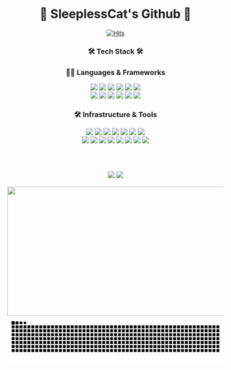 <div align="center">

# 🌱 SleeplessCat's Github 🌱



[![Hits](https://hits.seeyoufarm.com/api/count/incr/badge.svg?url=https%3A%2F%2Fgithub.com%2FJeongseokjin&count_bg=%234CAF50&title_bg=%232E7D32&icon=&icon_color=%23E7E7E7&title=Nighttime%20Friends&edge_flat=true)](https://hits.seeyoufarm.com)

<h3 align="center">🛠 Tech Stack 🛠</h3>

### 👨‍💻 Languages & Frameworks
<div align="center">
<!-- Languages -->
<img src="https://img.shields.io/badge/Java-007396?style=for-the-badge&logo=Java&logoColor=white"/>
<img src="https://img.shields.io/badge/Python-3776AB?style=for-the-badge&logo=Python&logoColor=white"/>
<img src="https://img.shields.io/badge/JavaScript-F7DF1E?style=for-the-badge&logo=JavaScript&logoColor=black"/>
<img src="https://img.shields.io/badge/TypeScript-3178C6?style=for-the-badge&logo=TypeScript&logoColor=white"/>
<img src="https://img.shields.io/badge/HTML5-E34F26?style=for-the-badge&logo=HTML5&logoColor=white"/>
<img src="https://img.shields.io/badge/CSS3-1572B6?style=for-the-badge&logo=CSS3&logoColor=white"/>
<br>
<!-- Frameworks -->
<img src="https://img.shields.io/badge/Spring-6DB33F?style=for-the-badge&logo=Spring&logoColor=white"/>
<img src="https://img.shields.io/badge/Spring%20Boot-6DB33F?style=for-the-badge&logo=Spring%20Boot&logoColor=white"/>
<img src="https://img.shields.io/badge/Spring%20Security-6DB33F?style=for-the-badge&logo=Spring%20Security&logoColor=white"/>
<img src="https://img.shields.io/badge/Django-092E20?style=for-the-badge&logo=Django&logoColor=white"/>
<img src="https://img.shields.io/badge/Next.js-000000?style=for-the-badge&logo=Next.js&logoColor=white"/>
<img src="https://img.shields.io/badge/React-61DAFB?style=for-the-badge&logo=React&logoColor=black"/>
</div>

### 🛠 Infrastructure & Tools
<div align="center">
<!-- Infrastructure -->
<img src="https://img.shields.io/badge/Linux-FCC624?style=for-the-badge&logo=Linux&logoColor=black"/>
<img src="https://img.shields.io/badge/AWS-232F3E?style=for-the-badge&logo=Amazon%20AWS&logoColor=white"/>
<img src="https://img.shields.io/badge/Docker-2496ED?style=for-the-badge&logo=Docker&logoColor=white"/>
<img src="https://img.shields.io/badge/MySQL-4479A1?style=for-the-badge&logo=MySQL&logoColor=white"/>
<img src="https://img.shields.io/badge/GitHub%20Actions-2088FF?style=for-the-badge&logo=GitHub%20Actions&logoColor=white"/>
<img src="https://img.shields.io/badge/Prometheus-E6522C?style=for-the-badge&logo=Prometheus&logoColor=white"/>
<img src="https://img.shields.io/badge/Grafana-F46800?style=for-the-badge&logo=Grafana&logoColor=white"/>
<br>
<!-- Tools -->
<img src="https://img.shields.io/badge/Git-F05032?style=for-the-badge&logo=Git&logoColor=white"/>
<img src="https://img.shields.io/badge/GitHub-181717?style=for-the-badge&logo=GitHub&logoColor=white"/>
<img src="https://img.shields.io/badge/VSCode-007ACC?style=for-the-badge&logo=Visual%20Studio%20Code&logoColor=white"/>
<img src="https://img.shields.io/badge/IntelliJ-000000?style=for-the-badge&logo=IntelliJ%20IDEA&logoColor=white"/>
<img src="https://img.shields.io/badge/Eclipse-2C2255?style=for-the-badge&logo=Eclipse%20IDE&logoColor=white"/>
<img src="https://img.shields.io/badge/PyCharm-000000?style=for-the-badge&logo=PyCharm&logoColor=white"/>
<img src="https://img.shields.io/badge/Slack-4A154B?style=for-the-badge&logo=Slack&logoColor=white"/>
<img src="https://img.shields.io/badge/Notion-000000?style=for-the-badge&logo=Notion&logoColor=white"/>
</div>

<br><br>

<div align="center">
<img src="https://github-readme-stats.vercel.app/api?username=Jeongseokjin&show_icons=true&hide_border=true&bg_color=E8F5E9&title_color=2E7D32&icon_color=4CAF50&text_color=1B5E20" width="400"/>
<img src="https://github-readme-stats.vercel.app/api/top-langs/?username=Jeongseokjin&layout=compact&hide_border=true&bg_color=E8F5E9&title_color=2E7D32&text_color=1B5E20" width="300"/>
</div>
<br>



<a href="https://www.gitanimals.org/en_US?utm_medium=image&utm_source=Jeongseokjin&utm_content=farm">
<img
  src="https://render.gitanimals.org/farms/Jeongseokjin"
  width="600"
  height="300"
/>
</a>

<br>

<div align="center">
<img src="https://github.com/Jeongseokjin/Jeongseokjin/blob/output/github-contribution-grid-snake.svg"/>
</div>
<br/>
</div>
